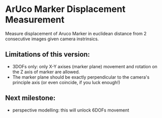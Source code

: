 # ArUco Marker Displacement Measurement

Measure displacement of Aruco Marker in euclidean distance from 2 consecutive images given camera instrinsics.
## Limitations of this version:
- 3DOFs only: only X-Y axises (marker plane) movement and rotation on the Z axis of marker are allowed.
- The marker plane should be exactly perpendicular to the camera's principle axis (or even coincide, if you luck enough!)

## Next milestone:
- perspective modelling: this will unlock 6DOFs movement
